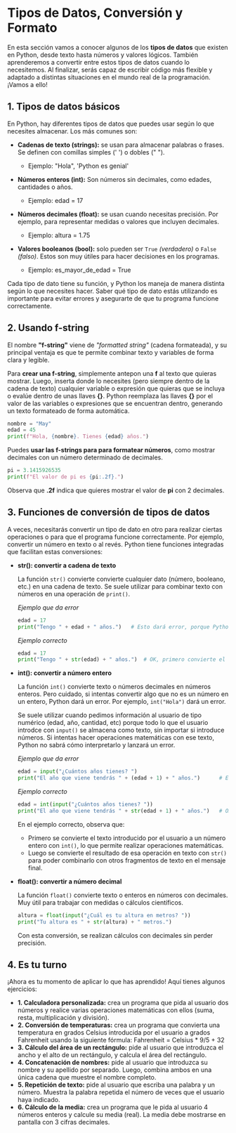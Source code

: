 # Tipos de Datos, Conversión y Formato

En esta sección vamos a conocer algunos de los **tipos de datos** que existen en Python, desde texto hasta números y valores lógicos. También aprenderemos a convertir entre estos tipos de datos cuando lo necesitemos. Al finalizar, serás capaz de escribir código más flexible y adaptado a distintas situaciones en el mundo real de la programación. ¡Vamos a ello!

## 1. Tipos de datos básicos

En Python, hay diferentes tipos de datos que puedes usar según lo que necesites almacenar. Los más comunes son:

* **Cadenas de texto (strings):** se usan para almacenar palabras o frases. Se definen con comillas simples (' ') o dobles (" ").
  
    * Ejemplo: "Hola", 'Python es genial'

* **Números enteros (int):** Son números sin decimales, como edades, cantidades o años.
  
    * Ejemplo: edad = 17

* **Números decimales (float):** se usan cuando necesitas precisión. Por ejemplo,  para representar medidas o valores que incluyen decimales.
  
    * Ejemplo: altura = 1.75

* **Valores booleanos (bool):** solo pueden ser `True` *(verdadero)* o `False` *(falso)*. Estos son muy útiles para hacer decisiones en los programas.
  
    * Ejemplo: es_mayor_de_edad = True

Cada tipo de dato tiene su función, y Python los maneja de manera distinta según lo que necesites hacer. Saber qué tipo de dato estás utilizando es importante para evitar errores y asegurarte de que tu programa funcione correctamente. 

## 2. Usando f-string

El nombre **"f-string"** viene de *"formatted string"* (cadena formateada), y su principal ventaja es que te permite combinar texto y variables de forma clara y legible.

Para **crear una f-string**, simplemente antepon una **f** al texto que quieras mostrar. Luego, inserta donde lo necesites (pero siempre dentro de la cadena de texto) cualquier variable o expresión que quieras que se incluya o evalúe dentro de unas llaves **{}**. Python reemplaza las llaves **{}** por el valor de las variables o expresiones que se encuentran dentro, generando un texto formateado de forma automática.

```py
nombre = "May"
edad = 45
print(f"Hola, {nombre}. Tienes {edad} años.")
```

Puedes **usar las f-strings para para formatear números**, como mostrar decimales con un número determinado de decimales.

```py
pi = 3.1415926535
print(f"El valor de pi es {pi:.2f}.")
```

Observa que **.2f** indica que quieres mostrar el valor de **pi** con 2 decimales.

## 3. Funciones de conversión de tipos de datos

A veces, necesitarás convertir un tipo de dato en otro para realizar ciertas operaciones o para que el programa funcione correctamente. Por ejemplo, convertir un número en texto o al revés. Python tiene funciones integradas que facilitan estas conversiones: 

* **str(): convertir a cadena de texto**
  
    La función `str()` convierte convierte cualquier dato (número, booleano, etc.) en una cadena de texto. Se suele utilizar para combinar texto con números en una operación de `print()`.

    *Ejemplo que da error*

    ```py
    edad = 17
    print("Tengo " + edad + " años.")   # Esto dará error, porque Python no sabe cómo unir un texto con un entero
    ```

    *Ejemplo correcto*

    ```py
    edad = 17
    print("Tengo " + str(edad) + " años.")  # OK, primero convierte el número en texto para imprimirlo
    ```

* **int(): convertir a número entero** 

    La función `int()` convierte texto o números decimales en números enteros. Pero cuidado, si intentas convertir algo que no es un número en un entero, Python dará un error. Por ejemplo, `int("Hola")` dará un error. 

    Se suele utilizar cuando pedimos información al usuario de tipo numérico (edad, año, cantidad, etc) porque todo lo que el usuario introdce con `input()` se almacena como texto, sin importar si introduce números. Si intentas hacer operaciones matemáticas con ese texto, Python no sabrá cómo interpretarlo y lanzará un error.

    *Ejemplo que da error*
    
    ```py
    edad = input("¿Cuántos años tienes? ")
    print("El año que viene tendrás " + (edad + 1) + " años.")      # Esto dará error, porque `edad` es texto.
    ```
    *Ejemplo correcto*

    ```py
    edad = int(input("¿Cuántos años tienes? "))
    print("El año que viene tendrás " + str(edad + 1) + " años.")   # OK
    ```
    
    En el ejemplo correcto, observa que: 
    * Primero se convierte el texto introducido por el usuario a un número entero con `int()`, lo que permite realizar operaciones matemáticas.
    * Luego se convierte el resultado de esa operación en texto con `str()` para poder combinarlo con otros fragmentos de texto en el mensaje final.

* **float(): convertir a número decimal** 

    La función `float()` convierte texto o enteros en números con decimales. Muy útil para trabajar con medidas o cálculos científicos.

    ```py
    altura = float(input("¿Cuál es tu altura en metros? "))
    print("Tu altura es " + str(altura) + " metros.")
    ``` 

    Con esta conversión, se realizan cálculos con decimales sin perder precisión.

## 4. Es tu turno

¡Ahora es tu momento de aplicar lo que has aprendido! Aquí tienes algunos ejercicios:

* **1. Calculadora personalizada:** crea un programa que pida al usuario dos números y realice varias operaciones matemáticas con ellos (suma, resta, multiplicación y división).
* **2. Conversión de temperaturas:** crea un programa que convierta una temperatura en grados Celsius introducida por el usuario a grados Fahrenheit usando la siguiente fórmula: Fahrenheit = Celsius * 9/5  + 32
* **3. Cálculo del área de un rectángulo:** pide al usuario que introduzca el ancho y el alto de un rectángulo, y calcula el área del rectángulo.
* **4. Concatenación de nombres:** pide al usuario que introduzca su nombre y su apellido por separado. Luego, combina ambos en una única cadena que muestre el nombre completo. 
* **5. Repetición de texto:** pide al usuario que escriba una palabra y un número. Muestra la palabra repetida el número de veces que el usuario haya indicado.
* **6. Cálculo de la media:** crea un programa que le pida al usuario 4 números enteros y calcule su media (real). La media debe mostrarse en pantalla con 3 cifras decimales.

